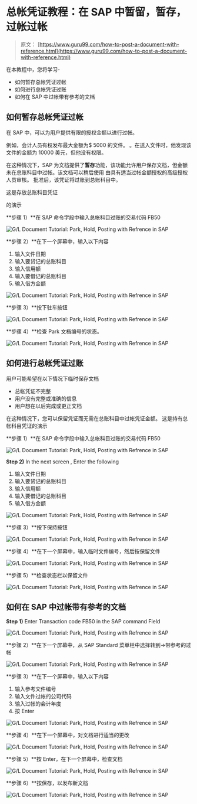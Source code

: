 # 总帐凭证教程：在 SAP 中暂留，暂存，过帐过帐

> 原文： [https://www.guru99.com/how-to-post-a-document-with-reference.html](https://www.guru99.com/how-to-post-a-document-with-reference.html)

在本教程中，您将学习-

*   如何暂存总帐凭证过帐
*   如何进行总帐凭证过账
*   如何在 SAP 中过帐带有参考的文档

## 如何暂存总帐凭证过帐

在 SAP 中，可以为用户提供有限的授权金额以进行过帐。

例如，会计人员有权发布最大金额为$ 5000 的文件。 。在送入文件时，他发现该文件的金额为 10000 美元，但他没有权限。

在这种情况下，SAP 为文档提供了**暂存**功能，该功能允许用户保存文档，但金额未在总账科目中过帐。该文档可以稍后使用 由具有适当过帐金额授权的高级授权人员审核。 批准后，该凭证将过账到总账科目中。

这是存放总账科目凭证

的演示

**步骤 1）**在 SAP 命令字段中输入总帐科目过账的交易代码 FB50

![G/L Document Tutorial: Park, Hold,  Posting with Refrence in SAP](img/8c74ead80671dd48d0b63d20b61eb6b5.png)

**步骤 2）**在下一个屏幕中，输入以下内容

1.  输入文件日期
2.  输入要贷记的总账科目
3.  输入信用额
4.  输入要借记的总账科目
5.  输入借方金额

![G/L Document Tutorial: Park, Hold,  Posting with Refrence in SAP](img/679a3895555919b20259088f483d9d16.png)

**步骤 3）**按下驻车按钮

![G/L Document Tutorial: Park, Hold,  Posting with Refrence in SAP](img/f9a8419fbf11e666d867ad8c8c1d13c2.png)

**步骤 4）**检查 Park 文档编号的状态。

![G/L Document Tutorial: Park, Hold,  Posting with Refrence in SAP](img/d5ee873dda2bc9e5ba07bd840a31f909.png)

## 如何进行总帐凭证过账

用户可能希望在以下情况下临时保存文档

*   总帐凭证不完整
*   用户没有完整或准确的信息
*   用户想在以后完成或更正文档

在这种情况下，您可以保留凭证而无需在总账科目中过帐凭证金额。 这是持有总帐科目凭证的演示

**步骤 1）**在 SAP 命令字段中输入总帐科目过账的交易代码 FB50

![G/L Document Tutorial: Park, Hold,  Posting with Refrence in SAP](img/d9b622776a3f5773ce46ab83804ace17.png)

**Step 2)** In the next screen , Enter the following

1.  输入文件日期
2.  输入要贷记的总账科目
3.  输入信用额
4.  输入要借记的总账科目
5.  输入借方金额

![G/L Document Tutorial: Park, Hold,  Posting with Refrence in SAP](img/89fa0a4583bff198dc9359c6f92941fe.png)

**步骤 3）**按下保持按钮

![G/L Document Tutorial: Park, Hold,  Posting with Refrence in SAP](img/379c03170fba66441d834f21664a60e3.png)

**步骤 4）**在下一个屏幕中，输入临时文件编号，然后按保留文件

![G/L Document Tutorial: Park, Hold,  Posting with Refrence in SAP](img/443915d86b4b76668e0990b6314e9bd1.png)

**步骤 5）**检查状态栏以保留文件

![G/L Document Tutorial: Park, Hold,  Posting with Refrence in SAP](img/5b6b421faa6859662f73bab1115ae669.png)

## 如何在 SAP 中过帐带有参考的文档

**Step 1)** Enter Transaction code FB50 in the SAP command Field

![G/L Document Tutorial: Park, Hold,  Posting with Refrence in SAP](img/7e23788a477276bb25587eb7c2c8a92c.png)

**步骤 2）**在下一个屏幕中，从 SAP Standard 菜单栏中选择转到->带参考的过帐

![G/L Document Tutorial: Park, Hold,  Posting with Refrence in SAP](img/b4cc11ba890937cad635633e1e254266.png)

**步骤 3）**在下一个屏幕中，输入以下内容

1.  输入参考文件编号
2.  输入文件过帐的公司代码
3.  输入过帐的会计年度
4.  按 Enter

![G/L Document Tutorial: Park, Hold,  Posting with Refrence in SAP](img/1086f537b92db8d6b1d86cf0c11e4572.png)

**步骤 4）**在下一个屏幕中，对文档进行适当的更改

![G/L Document Tutorial: Park, Hold,  Posting with Refrence in SAP](img/974a78ae5a1ae55971fbffe1e5e90385.png)

**步骤 5）**按 Enter，在下一个屏幕中，检查文档

![G/L Document Tutorial: Park, Hold,  Posting with Refrence in SAP](img/d7f7b05f623b5f87f3f510428fef5cb1.png)

**步骤 6）**按保存，以发布新文档

![G/L Document Tutorial: Park, Hold,  Posting with Refrence in SAP](img/daf56ed272705e7b9558c413e7285270.png)